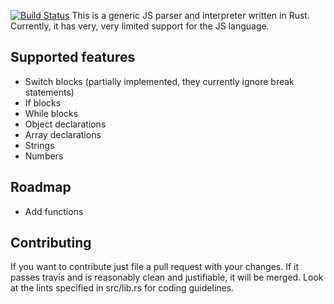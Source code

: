 [![Build Status](https://travis-ci.org/TopHattedCoder/rust_js.svg?branch=master)](https://travis-ci.org/TopHattedCoder/rust_js)
This is a generic JS parser and interpreter written in Rust. Currently, it has very, very limited support for the JS language.

Supported features
------------------
+ Switch blocks (partially implemented, they currently ignore break statements)
+ If blocks
+ While blocks
+ Object declarations
+ Array declarations
+ Strings
+ Numbers

Roadmap
-------
+ Add functions

Contributing
------------
If you want to contribute just file a pull request with your changes. If it passes travis and is reasonably clean and justifiable, it will be merged. Look at the lints specified in src/lib.rs for coding guidelines.